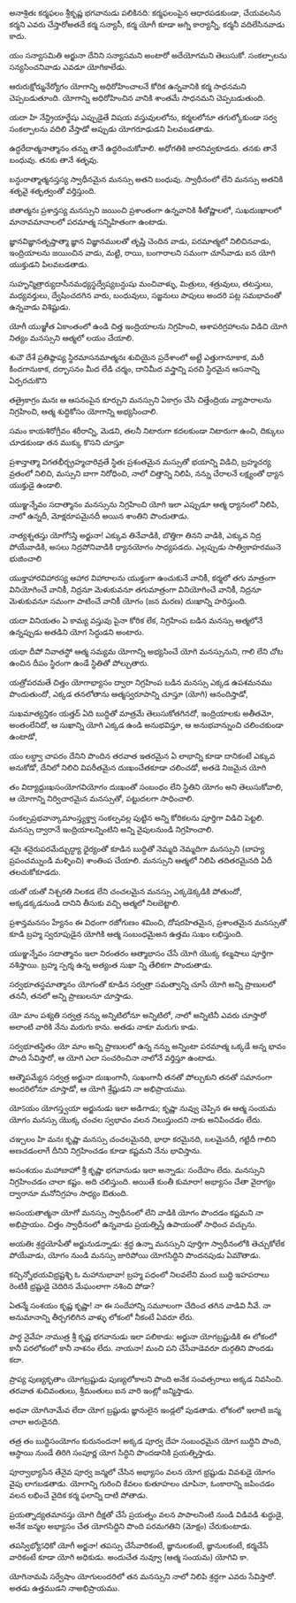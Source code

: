 అనాశ్రితః కర్మఫలం
శ్రీకృష్ణ భగవానుడు పలికినది: కర్మఫలంపైన ఆధారపడకుండా, చేయవలసిన కర్మని ఎవరు చేస్తారోఅతదే కర్మ సన్యాసీ, కర్మ యోగీ కూడా అగ్ని కార్యాన్నీ, కర్మనీ వదిలేసినవాడు కాదు.

యం సన్యాసమితి
అర్జునా దేనిని సన్యాసమని అంటారో అదేయోగమని తెలుసుకో. సంకల్పాలను సన్యసించనివాడు ఎవడూ యోగికాలేడు.

ఆరురుక్షోర్మునేర్యోగం
యోగాన్ని అధిరోహించాలనే కోరిక ఉన్నవానికి కర్మ సాధనమని చెప్పబడుతూంది. యోగాన్ని అధిరోహించిన వానికి శాంతమే సాధనమని చెప్పబడుతుంది.

యదా హి నేన్ద్రియార్థేషు
ఎప్పుడైతే విషయ వస్తువులలోను, కర్మలలోనూ తగుల్కోకుండా సర్వ సంకల్పాలను వదిలి వేస్తాడో అప్పుడు యోగరూఢుడని పిలవబడతాడు.

ఉద్ధరేదాత్మనాత్మానం
తన్ను తానే ఉద్ధరించుకోవాలి. అధోగతికి జారనివ్వకూడదు. తనకు తానే బంధువు. తనకు తానే శతృవు.

బన్ధురాత్మాత్మనస్తస్య
స్వాధీనమైన మనస్సు అతని బంధువు. స్వాధీనంలో లేని మనస్సు అతనికి శతృవై శతృత్వంతో వర్తిస్తుంది.

జితాత్మనః ప్రశాన్తస్య
మనస్సుని జయించి ప్రశాంతంగా ఉన్నవానికి శీతోష్ణాలలో, సుఖదుఃఖాలలో మానావమానాలలో పరమాత్మ సన్నిహితంగా ఉంటాడు.

జ్ఞానవిజ్ఞానతృప్తాత్మా
జ్ఞాన విజ్ఞానములతో తృప్తి చెందిన వాడు, పరమాత్మలో నిలిచినవాడు, ఇంద్రియాలను జయించిన వాడు, మట్టి, రాయి, బంగారాలని సమంగా చూసేవాడు ఐన యోగి యుక్తుడని పిలవబడతాడు.

సుహృన్మిత్రార్యుదాసీనమధ్యస్థద్వేష్యబన్ధుషు
మంచివాళ్ళు, మిత్రులు, శత్రువులు, తటస్తులు, మధ్యవర్తులు, ద్వేషించదగిన వారు, బంధువులు, సజ్జనులు పాపులు అందరి పట్ల సమభావంతో ఉన్నవాడు విశిష్టుడు.

యోగీ యుఞ్జీత
ఏకాంతంలో ఉండి చిత్త ఇంద్రియాలను నిగ్రహించి, ఆశాపరిగ్రహాలను విడిచి యోగి నిత్యం మనస్సుని ఆత్మలో లయం చేయాలి.

శుచౌ దేశే ప్రతిష్ఠాప్య స్థిరమాసనమాత్మనః
శుచియైన ప్రదేశాంలో అట్టే ఎత్తుగానూకాక, మరీ కిందగానుకాక, దర్బాసనం మీద లేడి చర్మం, దానిమీద వస్త్రాన్ని పరచి స్థిరమైన ఆసనాన్ని ఏర్పరచుకొని

తత్రైకాగ్రం మనః
ఆ ఆసనంపైన కూర్చుని మనస్సుని ఏకాగ్రం చేసి చిత్తేంద్రియ వ్యాపారాలను నిగ్రహించి, ఆత్మ శుద్ధికోసం యోగాన్ని అభ్యసించాలి.

సమం కాయశిరోగ్రీవం
శరీరాన్ని, మెడని, తలనీ నిటారుగా కదలకుండా నిటారుగా ఉంచి, దిక్కులు చూడకుండా తన ముక్కు కొసని చూస్తూ

ప్రశాన్తాత్మా విగతభీర్బ్రహ్మచారివ్రతే స్థితః
ప్రశంతమైన మస్సుతో భయాన్ని విడిచి, బ్రహ్మచర్య వ్రతంలో నిలిచి, మస్సుని బాగా నిరోధించి, నాలో చిత్తాన్ని నిలిపి, నన్ను చేరాలనే లక్ష్యంతో ధ్యాన యుక్తుడై ఉండాలి.

యుఞ్జన్నేవం సదాత్మానం
మనస్సును నిగ్రహించి యోగి ఇలా ఎప్పుడూ ఆత్మ ధ్యానంలో నిలిపి, నాలో ఉన్నదీ, మోక్షరూపమైనదీ అయిన శాంతిని పొందుతాడు.

నాత్యశ్నతస్తు యోగోऽస్తి
అర్జునా! ఎక్కువ తినేవాడికి, బొత్తిగా తినని వాడికి, ఎక్కువ నిద్ర పోయేవాడికి, అసలు నిద్రపోనివాడికి ధ్యానయోగం సాధ్యపడదు. ఎల్లప్పుడు సాత్వికాహరమునె భుజించాలి

యుక్తాహారవిహారస్య
ఆహార విహారాలను యుక్తంగా ఉంచుకునే వానికీ, కర్మలో తగు మాత్రంగా వినియోగించే వానికీ, నిద్రనూ మెళుకువనూ తగుమాత్రంగా వినియోగించే వానికీ, నిద్రనూ మెళుకువనూ సమంగా పాటించే వానికీ యోగం (జన మరణ) దుఃఖాన్ని హరిస్తుంది.

యదా వినియతం
ఏ కామ్య వస్తువు పైనా కోరిక లేక, నిగ్రహింప బడిన మనస్సు ఆత్మలోనే ఉన్నప్పుడు అతడిని యోగ సిద్ధుడని అంటారు.

యథా దీపో నివాతస్థో
ఆత్మ సమ్యమ యోగాన్ని అభ్యసించే యోగి మనస్సునుని, గాలి లేని చోట ఉంచిన దీపం స్థిరంగా ఉండే స్థితితో పోల్చుతారు.

యత్రోపరమతే చిత్తం
యోగాభ్యాసం ద్వారా నిగ్రహింప బడిన మనస్సు ఎక్కడ ఉపశమనము పొందుతుందో, ఎక్కడ తనలోతాను ఆత్మస్వరూపాన్ని చూస్తూ (యోగి) ఆనందిస్తాడో, 

సుఖమాత్యన్తికం యత్తద్
ఏది బుద్ధితో మాత్రమే తెలుసుకోతగినదో, ఇంద్రియాలకు అతీతమో, అంతంలేనిదో, ఆ సుఖాన్ని యోగి ఎక్కడ ఉండి అనుభవిస్తూ, ఆ అనుభవాన్నుంచి చలించకుండా ఉంటాడో, 

యం లబ్ధ్వా చాపరం
దేనిని పొందిన తరవాత ఇతరమైన ఏ లాభాన్ని కూడా దానికంటే ఎక్కువ అనుకోడో, దేనిలో నిలిచి విపరీతమైన దుఃఖంచేతకూడా చలించడో, అతడె నిజమైన యోగి

తం విద్యాద్దుఃఖసంయోగవియోగం
దుఃఖంతో సంబంధం లేని స్థితిని యోగం అని తెలుసుకోవాలి, ఆ యోగాన్ని నిర్విచారమైన మనస్సుతో, పట్టుదలగా సాధించాలి.

సంకల్పప్రభవాన్కామాంస్త్యక్త్వా
సంకల్పవల్ల పుట్టిన అన్ని కోరికలను పూర్తిగా విడిచి పెట్టలి. మనస్సు ద్వారానే ఇంద్రియాలన్నింటిని అన్ని వైపులనుండి నిగ్రహించాలి.

శనైః శనైరుపరమేద్బుద్ధ్యా
ధైర్యంతో కూడిన బుద్ధితో నెమ్మది నెమ్మదిగా మనస్సుని (బాహ్య ప్రపంచమ్నుండి మళ్ళించి) శాంతింప చేయాలి. మనస్సుని ఆత్మలో నిలిపి తదితరమైనది ఏదీ తలచుకోకూడదు.

యతో యతో నిశ్చరతి
నిలకడ లేని చంచలమైన మనస్సు ఎక్కడెక్కడికి పోతుందో, అక్కడక్కడనుండి దానిని తీసుకు వచ్చి ఆత్మలో నిలబెట్టాలి.

ప్రశాన్తమనసం హ్యేనం
ఈ విధంగా రజోగుణం శమించి, దోషరహితమైన, ప్రశాంతమైన మనస్సుతో కూడి బ్రహ్మ స్వరూపుడైన యోగికి ఆత్మ సంబంధమైఅన ఉత్తమ సుఖం లభిస్తుంది.

యుఞ్జన్నేవం సదాత్మానం
ఇలా నిరంతరం ఆత్మాభాసం చేసే యోగి యొక్క కల్మషాలు పూర్తిగా నశిస్తాయి. బ్రహ్మ స్పర్శ ఉన్న అత్యంత సుఖా న్ని తేలికగా పొందుతాడు.

సర్వభూతస్థమాత్మానం
యోగంతో కూడిన సర్వత్రా సమత్వాన్ని చూసే యోగి అన్ని ప్రాణులలో తననీ, తనలో అన్ని ప్రాణులనూ చూస్తాడు.

యో మాం పశ్యతి సర్వత్ర
నన్ను అన్నిటిలోనూ అన్నిటిలో, నాలో అన్నిటినీ ఎవరు చూస్తారో అలాంటి వారికి నేను మరుగు కాను. అతడు నాకూ మరుగు కాడు.

సర్వభూతస్థితం యో మాం
అన్ని ప్రాణులలో ఉన్న నన్ను అన్నింటా పరమాత్మ ఒక్కడే అన్న భావం పొంది సేవిస్తారో, ఆ యోగి ఎలా సంచరించినా నాలోనే వర్తిస్తూ ఉంటాడు.

ఆత్మౌపమ్యేన సర్వత్ర
అర్జునా దుఃఖంగానీ, సుఖంగానీ తనతో పోల్చుకుని తనతో సమానంగా అందరిలోనూ చూస్తాడో, ఆ యోగి శ్రేష్టుడని నా అభిప్రాయము.

యోऽయం యోగస్త్వయా
అర్జునుడు ఇలా అడిగాడు; కృష్ణా నువ్వు చెప్పిన ఈ ఆత్మ సంయమ యోగం మనస్సు యొక్క చంచల స్వభావం వలన నిలుస్తుందని నాకు అనిపించడం లేదు.

చఞ్చలం హి మనః
కృష్ణా మనస్సు చంచలమైనది, భాధా కరమైనది, బలమైనదీ, గట్టిదీ గాలిని అణచడంలాగే దీనిని నిగ్రహించడం కూడా కష్టమని నేను భావిస్తాను.

అసంశయం మహాబాహో
శ్రీ కృష్ణా భగవానుడు ఇలా అన్నాడు: సందేహం లేదు. మనస్సుని నిగ్రహించడం చాలా కష్టం. అది చలిస్తుంది. అయితే కుంతీ కుమారా! అభ్యాసం చేతా వైరాగ్యం ద్వారానూ మనోనిగ్రహం సాధ్యం ఔతుంది.

అసంయతాత్మనా యోగో
మనస్సు స్వాధీనంలో లేని వాడికి యోగం పొందడం కష్టమని నా అభిప్రాయం. చిత్తం స్వాధీనంలో ఉన్నవాడు ప్రయత్నిస్తే ఉపాయంతో సాధించ వచ్చును.

అయతిః శ్రద్ధయోపేతో
అర్జునుడన్నాడు: శ్రద్ధ ఉన్నా మనస్సుని పూర్తిగా స్వాధీనంలోకి తెచ్చుకోలేక పోయేవాడు, యోగం నుండి మనస్సు జారిపోయి యోగసిద్ధిని పొందనపుడు ఏమౌతాడు.

కచ్చిన్నోభయవిభ్రష్టశ్ఛి
ఓ మహానుభావా! బ్రహ్మ పధంలో నిలవలేని మంద బుద్ధి ఇహపరాలు రెంటికీ భ్రష్టుడై చెదిరిన మేఘంలాగా నశించి పోడా?

ఏతన్మే సంశయం కృష్ణ
కృష్ణా! నా ఈ సందేహాన్ని సమూలంగా చేదించ తగిన వాడివి నీవే. నా అనుమానాన్ని తీర్చగలిగిన వాళ్ళు లోకంలో నీకంటే ఏవరూ లేరు.

పార్థ నైవేహ నాముత్ర
శ్రీ కృష్ణ భగవానుడు ఇలా పలికాడు: అర్జునా యోగబ్రష్టుడికి ఈ లోకంలో కానీ పరలోకంలో కానీ నాశనం లేదు. నాయనా! మంచి పని చేసేవాడెవరూ దుర్గతిని పొందడు కదా.

ప్రాప్య పుణ్యకృతాం
యోగబ్రష్టుడు పుణ్యలోకాలని పొంది అనేక సంవత్సరాలు అక్కడ నివసించి. తరవాత శుచివంతులు, శ్రీమంతులు ఐన వారి ఇంట్లో జన్మిస్తాడు.

అథవా యోగినామేవ
లేదా యోగ బ్రష్టుడు జ్ఞానులైన ఇండ్లలో పుడతాడు. లోకంలో ఇలాటి జన్మ చాలా అరుదైనది.

తత్ర తం బుద్ధిసంయోగం
కురునందనా! అక్కడ పూర్వ దేహ సంబంధమైన యోగ బుద్ధిని పొంది, ఆస్థాయి నుండే తిరిగి సంపూర్ణ యోగ సిద్ధిని పొందడానికి ప్రయత్నిస్తాడు.

పూర్వాభ్యాసేన తేనైవ
పూర్వ జన్మలో చేసిన అభ్యాసం వలన యోగ భ్రష్టుడు వివశుడై యోగం వైపు లాగబడతాడు. యోగాన్ని గురించి కేవలం కుతూహలం చూపినా, ఓంకారాన్ని జపించడం వలన లభించే వైదిక కర్మ ఫలాన్ని దాటి పోతాడు.

ప్రయత్నాద్యతమానస్తు
యోగి దీక్షతో చేసే ప్రయత్నం వలన పాపాలనింటి నుండి విడివడి శుద్ధుడై, అనేక జన్మల అభ్యాసం చేత యోగసిద్ధిని పొంది పరమగతిని (మోక్షం) చేరుకుంటాడు.

తపస్విభ్యోऽధికో యోగీ
అర్జనా! తపస్సు చేసేవారికంటే, జ్ఞానులకంటే, జ్ఞానులకంటే, కర్మచేసే వారికంటే కూడా యోగి అధికుడు. అందుచేత నువ్వూ (ఆత్మ సంయమ) యోగివి కా.

యోగినామపి సర్వేషాం
యోగులందరిలో తన మనస్సుని నాలో నిలిపి శ్రద్ధగా ఎవరు సేవిస్తారో. అతడు ఉత్తముడని నాఅభిప్రాయము.